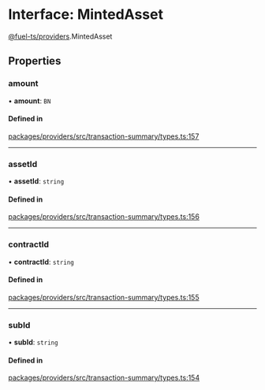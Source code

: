 # Interface: MintedAsset

[@fuel-ts/providers](/api/Providers/index.md).MintedAsset

## Properties

### amount

• **amount**: `BN`

#### Defined in

[packages/providers/src/transaction-summary/types.ts:157](https://github.com/FuelLabs/fuels-ts/blob/55fe8f9/packages/providers/src/transaction-summary/types.ts#L157)

___

### assetId

• **assetId**: `string`

#### Defined in

[packages/providers/src/transaction-summary/types.ts:156](https://github.com/FuelLabs/fuels-ts/blob/55fe8f9/packages/providers/src/transaction-summary/types.ts#L156)

___

### contractId

• **contractId**: `string`

#### Defined in

[packages/providers/src/transaction-summary/types.ts:155](https://github.com/FuelLabs/fuels-ts/blob/55fe8f9/packages/providers/src/transaction-summary/types.ts#L155)

___

### subId

• **subId**: `string`

#### Defined in

[packages/providers/src/transaction-summary/types.ts:154](https://github.com/FuelLabs/fuels-ts/blob/55fe8f9/packages/providers/src/transaction-summary/types.ts#L154)
